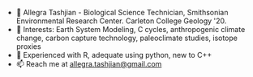 - 👋 Allegra Tashjian - Biological Science Technician, Smithsonian Environmental Research Center. Carleton College Geology '20.
- 👀 Interests: Earth System Modeling, C cycles, anthropogenic climate change, carbon capture technology, paleoclimate studies, isotope proxies
- 🌱 Experienced with R, adequate using python, new to C++
- 📫 Reach me at allegra.tashjian@gmail.com

<!---
alltashjian/alltashjian is a ✨ special ✨ repository because its `README.md` (this file) appears on your GitHub profile.
You can click the Preview link to take a look at your changes.
--->

